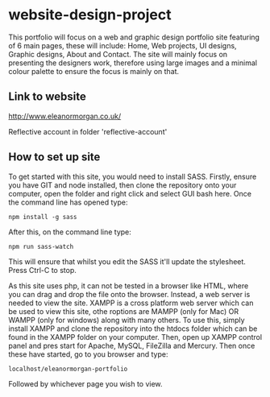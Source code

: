 # website-design-project
This portfolio will focus on a web and graphic design portfolio site featuring of 6 main pages, these will include: Home, Web projects, UI designs, Graphic designs, About and Contact. The site will mainly focus on presenting the designers work, therefore using large images and a minimal colour palette to ensure the focus is mainly on that. 

## Link to website
http://www.eleanormorgan.co.uk/

Reflective account in folder 'reflective-account'

## How to set up site
To get started with this site, you would need to install SASS. Firstly, ensure you have GIT and node installed, then clone the repository onto your computer, open the folder and right click and select GUI bash here. Once the command line has opened type:
```
npm install -g sass
```
After this, on the command line type:
```
npm run sass-watch
```
This will ensure that whilst you edit the SASS it'll update the stylesheet. Press Ctrl-C to stop.

As this site uses php, it can not be tested in a browser like HTML, where you can drag and drop the file onto the browser. Instead, a web server is needed to view the site. XAMPP is a cross platform web server which can be used to view this site, othe roptions are MAMPP (only for Mac) OR WAMPP (only for windows) along with many others. To use this, simply install XAMPP and clone the repository into the htdocs folder which can be found in the XAMPP folder on your computer. Then, open up XAMPP control panel and pres start for Apache, MySQL, FileZilla and Mercury. Then once these have started, go to you browser and type:
```
localhost/eleanormorgan-portfolio
```
Followed by whichever page you wish to view.
